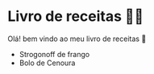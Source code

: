 # Livro de receitas :man_cook:

Olá! bem vindo ao meu livro de receitas :wave:

- Strogonoff de frango
- Bolo de Cenoura 

